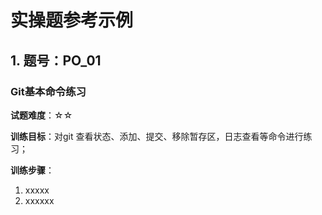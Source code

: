 # 实操题参考示例

## 1. 题号：PO_01

### Git基本命令练习

**试题难度**：☆☆

**训练目标**：对git 查看状态、添加、提交、移除暂存区，日志查看等命令进行练习；

**训练步骤**：

1. xxxxx
2. xxxxxx